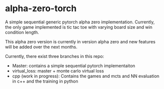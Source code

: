 # alpha-zero-torch
A simple sequential generic pytorch alpha zero implementation.
Currently, the only game implemented is tic tac toe with varying board size and win condition length.

This alpha zero version is currently in version alpha zero and new features will be added over the next months.

Currently, there exist three branches in this repo:
* Master: contains a simple sequential pytorch implementaiton
* virtual_loss: master + monte carlo virtual loss
* cpp (work in progress): Contains the games and mcts and NN evaluation in c++ and the training in python
